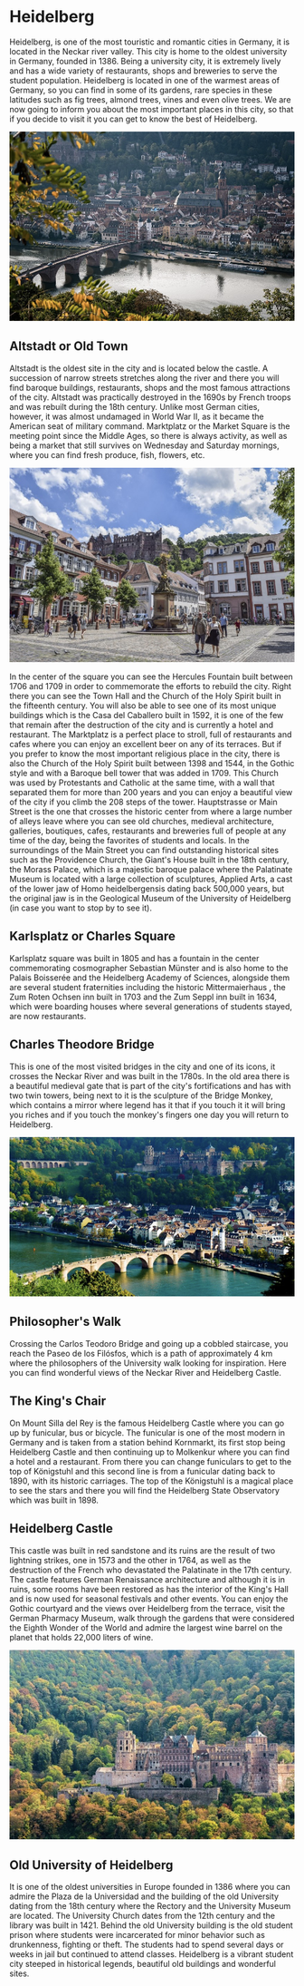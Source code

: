 # Heidelberg

Heidelberg, is one of the most touristic and romantic cities in Germany, it is located in the Neckar river valley. This city is home to the oldest university in Germany, founded in 1386. Being a university city, it is extremely lively and has a wide variety of restaurants, shops and breweries to serve the student population.
Heidelberg is located in one of the warmest areas of Germany, so you can find in some of its gardens, rare species in these latitudes such as fig trees, almond trees, vines and even olive trees.
We are now going to inform you about the most important places in this city, so that if you decide to visit it you can get to know the best of Heidelberg.

![Heidelberg](_static/images/heidelberg/heidelberg.png)

## Altstadt or Old Town

Altstadt is the oldest site in the city and is located below the castle. A succession of narrow streets stretches along the river and there you will find baroque buildings, restaurants, shops and the most famous attractions of the city. Altstadt was practically destroyed in the 1690s by French troops and was rebuilt during the 18th century. Unlike most German cities, however, it was almost undamaged in World War II, as it became the American seat of military command. Marktplatz or the Market Square is the meeting point since the Middle Ages, so there is always activity, as well as being a market that still survives on Wednesday and Saturday mornings, where you can find fresh produce, fish, flowers, etc.

![OldTown](_static/images/heidelberg/oldtown.png)

In the center of the square you can see the Hercules Fountain built between 1706 and 1709 in order to commemorate the efforts to rebuild the city. Right there you can see the Town Hall and the Church of the Holy Spirit built in the fifteenth century. You will also be able to see one of its most unique buildings which is the Casa del Caballero built in 1592, it is one of the few that remain after the destruction of the city and is currently a hotel and restaurant.
The Marktplatz is a perfect place to stroll, full of restaurants and cafes where you can enjoy an excellent beer on any of its terraces. But if you prefer to know the most important religious place in the city, there is also the Church of the Holy Spirit built between 1398 and 1544, in the Gothic style and with a Baroque bell tower that was added in 1709. This Church was used by Protestants and Catholic at the same time, with a wall that separated them for more than 200 years and you can enjoy a beautiful view of the city if you climb the 208 steps of the tower.
Hauptstrasse or Main Street is the one that crosses the historic center from where a large number of alleys leave where you can see old churches, medieval architecture, galleries, boutiques, cafes, restaurants and breweries full of people at any time of the day, being the favorites of students and locals. In the surroundings of the Main Street you can find outstanding historical sites such as the Providence Church, the Giant's House built in the 18th century, the Morass Palace, which is a majestic baroque palace where the Palatinate Museum is located with a large collection of sculptures, Applied Arts, a cast of the lower jaw of Homo heidelbergensis dating back 500,000 years, but the original jaw is in the Geological Museum of the University of Heidelberg (in case you want to stop by to see it).

## Karlsplatz or Charles Square

Karlsplatz square was built in 1805 and has a fountain in the center commemorating cosmographer Sebastian Münster and is also home to the Palais Boisserée and the Heidelberg Academy of Sciences, alongside them are several student fraternities including the historic Mittermaierhaus , the Zum Roten Ochsen inn built in 1703 and the Zum Seppl inn built in 1634, which were boarding houses where several generations of students stayed, are now restaurants.

## Charles Theodore Bridge

This is one of the most visited bridges in the city and one of its icons, it crosses the Neckar River and was built in the 1780s. In the old area there is a beautiful medieval gate that is part of the city's fortifications and has with two twin towers, being next to it is the sculpture of the Bridge Monkey, which contains a mirror where legend has it that if you touch it it will bring you riches and if you touch the monkey's fingers one day you will return to Heidelberg.

![Bridge](_static/images/heidelberg/bridge.png)

## Philosopher's Walk

Crossing the Carlos Teodoro Bridge and going up a cobbled staircase, you reach the Paseo de los Filósfos, which is a path of approximately 4 km where the philosophers of the University walk looking for inspiration. Here you can find wonderful views of the Neckar River and Heidelberg Castle.

## The King's Chair

On Mount Silla del Rey is the famous Heidelberg Castle where you can go up by funicular, bus or bicycle. The funicular is one of the most modern in Germany and is taken from a station behind Kornmarkt, its first stop being Heidelberg Castle and then continuing up to Molkenkur where you can find a hotel and a restaurant.
From there you can change funiculars to get to the top of Königstuhl and this second line is from a funicular dating back to 1890, with its historic carriages. The top of the Königstuhl is a magical place to see the stars and there you will find the Heidelberg State Observatory which was built in 1898.

## Heidelberg Castle

This castle was built in red sandstone and its ruins are the result of two lightning strikes, one in 1573 and the other in 1764, as well as the destruction of the French who devastated the Palatinate in the 17th century. The castle features German Renaissance architecture and although it is in ruins, some rooms have been restored as has the interior of the King's Hall and is now used for seasonal festivals and other events. You can enjoy the Gothic courtyard and the views over Heidelberg from the terrace, visit the German Pharmacy Museum, walk through the gardens that were considered the Eighth Wonder of the World and admire the largest wine barrel on the planet that holds 22,000 liters of wine.

![Castle](_static/images/heidelberg/castle.png)

## Old University of Heidelberg

It is one of the oldest universities in Europe founded in 1386 where you can admire the Plaza de la Universidad and the building of the old University dating from the 18th century where the Rectory and the University Museum are located. The University Church dates from the 12th century and the library was built in 1421. Behind the old University building is the old student prison where students were incarcerated for minor behavior such as drunkenness, fighting or theft. The students had to spend several days or weeks in jail but continued to attend classes.
Heidelberg is a vibrant student city steeped in historical legends, beautiful old buildings and wonderful sites.
